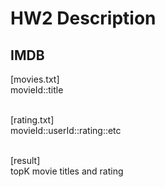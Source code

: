 # HW2 Description
## IMDB
<span>
  [movies.txt]  </br>
   movieId::title </br></br>
   
  [rating.txt]  </br>
  movieId::userId::rating::etc  </br></br>

  [result]  </br>
  topK movie titles and rating </br></br>
 </span>
